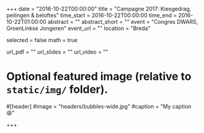 +++
date = "2016-10-22T00:00:00"
title = "Campagne 2017: Kiesgedrag, peilingen & beloftes"
time_start = 2016-10-22T00:00:00
time_end = 2016-10-22T01:00:00
abstract = ""
abstract_short = ""
event = "Congres DWARS, GroenLinkse Jongeren"
event_url = ""
location = "Breda"

selected = false
math = true

url_pdf = ""
url_slides = ""
url_video = ""

# Optional featured image (relative to `static/img/` folder).
#[header]
#image = "headers/bubbles-wide.jpg"
#caption = "My caption :smile:"

+++
